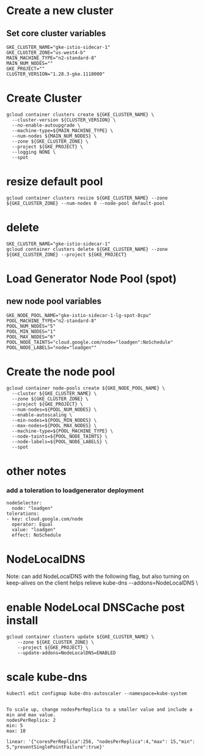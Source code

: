# Create a new cluster

## Set core cluster variables
```
GKE_CLUSTER_NAME="gke-istio-sidecar-1"
GKE_CLUSTER_ZONE="us-west4-b"
MAIN_MACHINE_TYPE="n2-standard-8"
MAIN_NUM_NODES=""
GKE_PROJECT=""
CLUSTER_VERSION="1.28.3-gke.1118000"
```

# Create Cluster
```
gcloud container clusters create ${GKE_CLUSTER_NAME} \
  --cluster-version ${CLUSTER_VERSION} \
  --no-enable-autoupgrade \
  --machine-type=${MAIN_MACHINE_TYPE} \
  --num-nodes ${MAIN_NUM_NODES} \
  --zone ${GKE_CLUSTER_ZONE} \
  --project ${GKE_PROJECT} \
  --logging NONE \
  --spot
```

# resize default pool
```
gcloud container clusters resize ${GKE_CLUSTER_NAME} --zone ${GKE_CLUSTER_ZONE} --num-nodes 0 --node-pool default-pool
```

# delete
```
GKE_CLUSTER_NAME="gke-istio-sidecar-1"
gcloud container clusters delete ${GKE_CLUSTER_NAME} --zone ${GKE_CLUSTER_ZONE} --project ${GKE_PROJECT}
```

# Load Generator Node Pool (spot)

## new node pool variables
```
GKE_NODE_POOL_NAME="gke-istio-sidecar-1-lg-spot-8cpu"
POOL_MACHINE_TYPE="n2-standard-8"
POOL_NUM_NODES="5"
POOL_MIN_NODES="1"
POOL_MAX_NODES="6"
POOL_NODE_TAINTS="cloud.google.com/node="loadgen":NoSchedule"
POOL_NODE_LABELS="node="loadgen""
```

# Create the node pool
```
gcloud container node-pools create ${GKE_NODE_POOL_NAME} \
  --cluster ${GKE_CLUSTER_NAME} \
  --zone ${GKE_CLUSTER_ZONE} \
  --project ${GKE_PROJECT} \
  --num-nodes=${POOL_NUM_NODES} \
  --enable-autoscaling \
  --min-nodes=${POOL_MIN_NODES} \
  --max-nodes=${POOL_MAX_NODES} \
  --machine-type=${POOL_MACHINE_TYPE} \
  --node-taints=${POOL_NODE_TAINTS} \
  --node-labels=${POOL_NODE_LABELS} \
  --spot
```

# other notes

### add a toleration to loadgenerator deployment
```
nodeSelector:
  node: "loadgen"
tolerations:
- key: cloud.google.com/node
  operator: Equal
  value: "loadgen"
  effect: NoSchedule  
```

# NodeLocalDNS
Note: can add NodeLocalDNS with the following flag, but also turning on keep-alives on the client helps relieve kube-dns
  --addons=NodeLocalDNS \  

# enable NodeLocal DNSCache post install
```
gcloud container clusters update ${GKE_CLUSTER_NAME} \
    --zone ${GKE_CLUSTER_ZONE} \
    --project ${GKE_PROJECT} \
    --update-addons=NodeLocalDNS=ENABLED
```

# scale kube-dns
```
kubectl edit configmap kube-dns-autoscaler --namespace=kube-system


To scale up, change nodesPerReplica to a smaller value and include a min and max value.
nodesPerReplica: 2
min: 5
max: 10

linear: '{"coresPerReplica":256, "nodesPerReplica":4,"max": 15,"min": 5,"preventSinglePointFailure":true}'
```